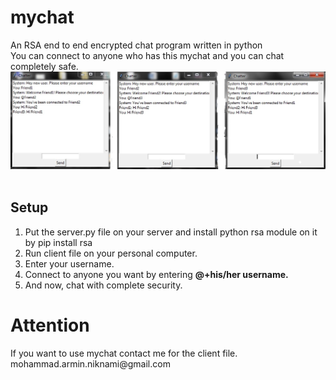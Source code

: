 # mychat
An RSA end to end encrypted chat program written in python<br />
You can connect to anyone who has this mychat and you can chat completely safe.<br />
<img src="screenshot.jpg" /><br /><br />

<h2>Setup</h2>
<ol>
  <li>Put the server.py file on your server and install python rsa module on it by pip install rsa</li>
  <li>Run client file on your personal computer.</li>
  <li>Enter your username.</li>
  <li>Connect to anyone you want by entering <strong style="font-szie:1vw;">@+his/her username.</strong></li>
  <li>And now, chat with complete security.</li>
</ol>

<h1>Attention</h1>
If you want to use mychat contact me for the client file. mohammad.armin.niknami@gmail.com
